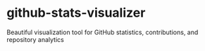 # github-stats-visualizer
Beautiful visualization tool for GitHub statistics, contributions, and repository analytics
